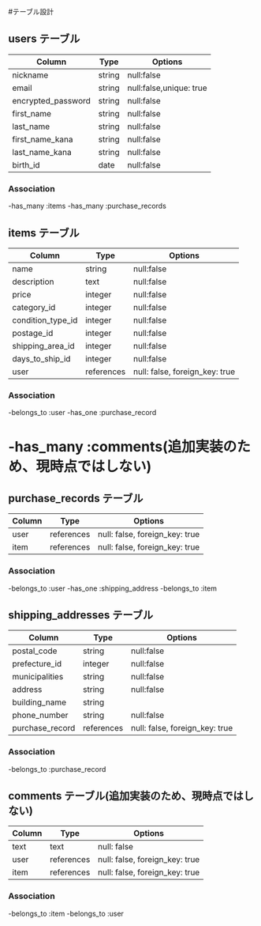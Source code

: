 #テーブル設計

## users テーブル

|Column             |Type   |Options                 |
|------------------ |------ |------------------------|
|nickname           |string |null:false              |
|email              |string |null:false,unique: true |
|encrypted_password |string |null:false              |
|first_name         |string |null:false              |
|last_name          |string |null:false              |
|first_name_kana    |string |null:false              |
|last_name_kana     |string |null:false              |
|birth_id           |date   |null:false              |

### Association

-has_many :items
-has_many :purchase_records

## items テーブル

|Column                 |Type       |Options                       |
|-----------------------|-----------|------------------------------|
|name                   |string     |null:false                    |
|description            |text       |null:false                    |
|price                  |integer    |null:false                    |
|category_id            |integer    |null:false                    |
|condition_type_id      |integer    |null:false                    |
|postage_id             |integer    |null:false                    |
|shipping_area_id       |integer    |null:false                    |
|days_to_ship_id        |integer    |null:false                    |
|user                   |references |null: false, foreign_key: true|

### Association

-belongs_to :user
-has_one :purchase_record

# -has_many :comments(追加実装のため、現時点ではしない)

## purchase_records テーブル

|Column|Type       |Options                        |
|------|-----------|-------------------------------|
|user  |references |null: false, foreign_key: true |
|item  |references |null: false, foreign_key: true |

### Association

-belongs_to :user
-has_one :shipping_address
-belongs_to :item

## shipping_addresses テーブル

|Column          |Type       |Options                       |
|--------------- |-----------|------------------------------|
|postal_code     |string     |null:false                    |
|prefecture_id   |integer    |null:false                    |
|municipalities  |string     |null:false                    |
|address         |string     |null:false                    |
|building_name   |string     |                              |
|phone_number    |string     |null:false                    |
|purchase_record |references |null: false, foreign_key: true|

### Association

-belongs_to :purchase_record

## comments テーブル(追加実装のため、現時点ではしない)

|Column |Type       |Options                        |
|-------|-----------|-------------------------------|
|text   |text       |null: false                    |
|user   |references |null: false, foreign_key: true |
|item   |references |null: false, foreign_key: true |


### Association

-belongs_to :item
-belongs_to :user
